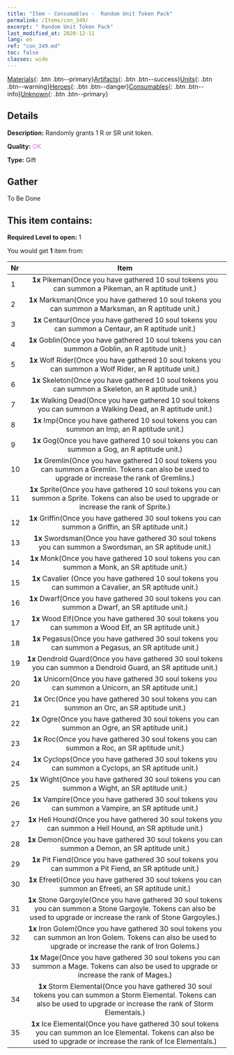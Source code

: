 ```yaml
---
title: "Item - Consumables -  Random Unit Token Pack"
permalink: /Items/con_349/
excerpt: " Random Unit Token Pack"
last_modified_at: 2020-12-11
lang: en
ref: "con_349.md"
toc: false
classes: wide
---
```

 [Materials](/Items/){: .btn .btn--primary}[Artifacts](/Items/Artifacts/){: .btn .btn--success}[Units](/Items/Units/){: .btn .btn--warning}[Heroes](/Items/Heroes/){: .btn .btn--danger}[Consumables](/Items/Consumables/){: .btn .btn--info}[Unknown](/Items/Unknown/){: .btn .btn--primary}

## Details
 **Description:** Randomly grants 1 R or SR unit token.

 **Quality:** <span style="color: #DA70D6">OK</span>

 **Type:** Gift

## Gather

  To Be Done

## This item contains:

 **Required Level to open:** 1

 You would get **1** item  from:

  | Nr |      Item    |
  |:---|:------------:|
  | 1 |  **1x** Pikeman(Once you have gathered 10 soul tokens you can summon a Pikeman, an R aptitude unit.) | 
  | 2 |  **1x** Marksman(Once you have gathered 10 soul tokens you can summon a Marksman, an R aptitude unit.) | 
  | 3 |  **1x** Centaur(Once you have gathered 10 soul tokens you can summon a Centaur, an R aptitude unit.) | 
  | 4 |  **1x** Goblin(Once you have gathered 10 soul tokens you can summon a Goblin, an R aptitude unit.) | 
  | 5 |  **1x** Wolf Rider(Once you have gathered 10 soul tokens you can summon a Wolf Rider, an R aptitude unit.) | 
  | 6 |  **1x** Skeleton(Once you have gathered 10 soul tokens you can summon a Skeleton, an R aptitude unit.) | 
  | 7 |  **1x** Walking Dead(Once you have gathered 10 soul tokens you can summon a Walking Dead, an R aptitude unit.) | 
  | 8 |  **1x** Imp(Once you have gathered 10 soul tokens you can summon an Imp, an R aptitude unit.) | 
  | 9 |  **1x** Gog(Once you have gathered 10 soul tokens you can summon a Gog, an R aptitude unit.) | 
  | 10 |  **1x** Gremlin(Once you have gathered 10 soul tokens you can summon a Gremlin. Tokens can also be used to upgrade or increase the rank of Gremlins.) | 
  | 11 |  **1x** Sprite(Once you have gathered 10 soul tokens you can summon a Sprite. Tokens can also be used to upgrade or increase the rank of Sprite.) | 
  | 12 |  **1x** Griffin(Once you have gathered 30 soul tokens you can summon a Griffin, an SR aptitude unit.) | 
  | 13 |  **1x** Swordsman(Once you have gathered 30 soul tokens you can summon a Swordsman, an SR aptitude unit.) | 
  | 14 |  **1x** Monk(Once you have gathered 10 soul tokens you can summon a Monk, an SR aptitude unit.) | 
  | 15 |  **1x** Cavalier (Once you have gathered 10 soul tokens you can summon a Cavalier, an SR aptitude unit.) | 
  | 16 |  **1x** Dwarf(Once you have gathered 30 soul tokens you can summon a Dwarf, an SR aptitude unit.) | 
  | 17 |  **1x** Wood Elf(Once you have gathered 30 soul tokens you can summon a Wood Elf, an SR aptitude unit.) | 
  | 18 |  **1x** Pegasus(Once you have gathered 30 soul tokens you can summon a Pegasus, an SR aptitude unit.) | 
  | 19 |  **1x** Dendroid Guard(Once you have gathered 30 soul tokens you can summon a Dendroid Guard, an SR aptitude unit.) | 
  | 20 |  **1x** Unicorn(Once you have gathered 30 soul tokens you can summon a Unicorn, an SR aptitude unit.) | 
  | 21 |  **1x** Orc(Once you have gathered 30 soul tokens you can summon an Orc, an SR aptitude unit.) | 
  | 22 |  **1x** Ogre(Once you have gathered 30 soul tokens you can summon an Ogre, an SR aptitude unit.) | 
  | 23 |  **1x** Roc(Once you have gathered 30 soul tokens you can summon a Roc, an SR aptitude unit.) | 
  | 24 |  **1x** Cyclops(Once you have gathered 30 soul tokens you can summon a Cyclops, an SR aptitude unit.) | 
  | 25 |  **1x** Wight(Once you have gathered 30 soul tokens you can summon a Wight, an SR aptitude unit.) | 
  | 26 |  **1x** Vampire(Once you have gathered 30 soul tokens you can summon a Vampire, an SR aptitude unit.) | 
  | 27 |  **1x** Hell Hound(Once you have gathered 30 soul tokens you can summon a Hell Hound, an SR aptitude unit.) | 
  | 28 |  **1x** Demon(Once you have gathered 30 soul tokens you can summon a Demon, an SR aptitude unit.) | 
  | 29 |  **1x** Pit Fiend(Once you have gathered 30 soul tokens you can summon a Pit Fiend, an SR aptitude unit.) | 
  | 30 |  **1x** Efreeti(Once you have gathered 30 soul tokens you can summon an Efreeti, an SR aptitude unit.) | 
  | 31 |  **1x** Stone Gargoyle(Once you have gathered 30 soul tokens you can summon a Stone Gargoyle. Tokens can also be used to upgrade or increase the rank of Stone Gargoyles.) | 
  | 32 |  **1x** Iron Golem(Once you have gathered 30 soul tokens you can summon an Iron Golem. Tokens can also be used to upgrade or increase the rank of Iron Golems.) | 
  | 33 |  **1x** Mage(Once you have gathered 30 soul tokens you can summon a Mage. Tokens can also be used to upgrade or increase the rank of Mages.) | 
  | 34 |  **1x** Storm Elemental(Once you have gathered 30 soul tokens you can summon a Storm Elemental. Tokens can also be used to upgrade or increase the rank of Storm Elementals.) | 
  | 35 |  **1x** Ice Elemental(Once you have gathered 30 soul tokens you can summon an Ice Elemental. Tokens can also be used to upgrade or increase the rank of Ice Elementals.) | 
